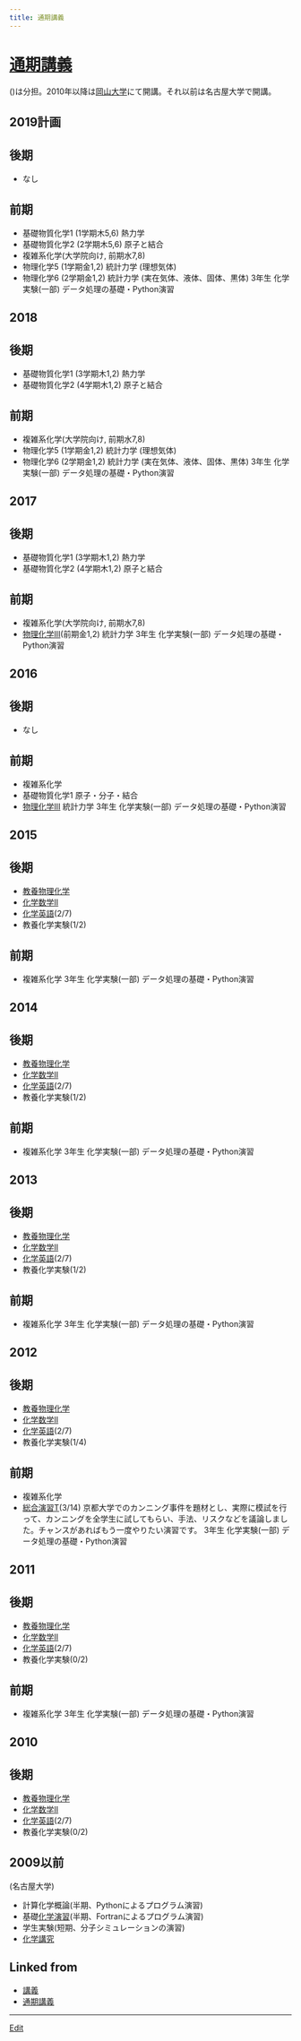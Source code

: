 ```yaml
---
title: 通期講義
---
```

# [通期講義](/通期講義)

()は分担。2010年以降は[岡山大学](/岡山大学)にて開講。それ以前は名古屋大学で開講。



## 2019計画

## 後期


* なし

## 前期


* 基礎物質化学1 (1学期木5,6) 熱力学
* 基礎物質化学2 (2学期木5,6) 原子と結合
* 複雑系化学(大学院向け, 前期水7,8)
* 物理化学5 (1学期金1,2) 統計力学 (理想気体)
* 物理化学6 (2学期金1,2) 統計力学 (実在気体、液体、固体、黒体)
3年生 化学実験(一部) データ処理の基礎・Python演習



## 2018

## 後期


* 基礎物質化学1 (3学期木1,2) 熱力学
* 基礎物質化学2 (4学期木1,2) 原子と結合

## 前期


* 複雑系化学(大学院向け, 前期水7,8)
* 物理化学5 (1学期金1,2) 統計力学 (理想気体)
* 物理化学6 (2学期金1,2) 統計力学 (実在気体、液体、固体、黒体)
3年生 化学実験(一部) データ処理の基礎・Python演習



## 2017

## 後期


* 基礎物質化学1 (3学期木1,2) 熱力学
* 基礎物質化学2 (4学期木1,2) 原子と結合

## 前期


* 複雑系化学(大学院向け, 前期水7,8)
* [物理化学III](/物理化学III)(前期金1,2) 統計力学
3年生 化学実験(一部) データ処理の基礎・Python演習



## 2016

## 後期


* なし

## 前期


* 複雑系化学
* 基礎物質化学1 原子・分子・結合
* [物理化学III](/物理化学III) 統計力学
3年生 化学実験(一部) データ処理の基礎・Python演習



## 2015

## 後期


* [教養物理化学](/教養物理化学)
* [化学数学II](/化学数学II)
* [化学英語](/化学英語)(2/7)
* 教養化学実験(1/2)

## 前期


* 複雑系化学
3年生 化学実験(一部) データ処理の基礎・Python演習



## 2014

## 後期


* [教養物理化学](/教養物理化学)
* [化学数学II](/化学数学II)
* [化学英語](/化学英語)(2/7)
* 教養化学実験(1/2)

## 前期


* 複雑系化学
3年生 化学実験(一部) データ処理の基礎・Python演習



## 2013

## 後期


* [教養物理化学](/教養物理化学)
* [化学数学II](/化学数学II)
* [化学英語](/化学英語)(2/7)
* 教養化学実験(1/2)

## 前期


* 複雑系化学
3年生 化学実験(一部) データ処理の基礎・Python演習



## 2012

## 後期


* [教養物理化学](/教養物理化学)
* [化学数学II](/化学数学II)
* [化学英語](/化学英語)(2/7)
* 教養化学実験(1/4)

## 前期


* 複雑系化学
* [総合演習T](/総合演習T)(3/14) 京都大学でのカンニング事件を題材とし、実際に模試を行って、カンニングを全学生に試してもらい、手法、リスクなどを議論しました。チャンスがあればもう一度やりたい演習です。
3年生 化学実験(一部) データ処理の基礎・Python演習



## 2011

## 後期


* [教養物理化学](/教養物理化学)
* [化学数学II](/化学数学II)
* [化学英語](/化学英語)(2/7)
* 教養化学実験(0/2)

## 前期


* 複雑系化学
3年生 化学実験(一部) データ処理の基礎・Python演習



## 2010

## 後期


* [教養物理化学](/教養物理化学)
* [化学数学II](/化学数学II)
* [化学英語](/化学英語)(2/7)
* 教養化学実験(0/2)



## 2009以前

(名古屋大学)


* 計算化学概論(半期、Pythonによるプログラム演習)
* 基礎[化学演習](/化学演習)(半期、Fortranによるプログラム演習)
* 学生実験(短期、分子シミュレーションの演習)
* [化学講究](/化学講究)



## Linked from

* [講義](/講義)
* [通期講義](/通期講義)


----
[Edit](https://github.com/vitroid/vitroid.github.io/edit/master/MD/通期講義.md)
